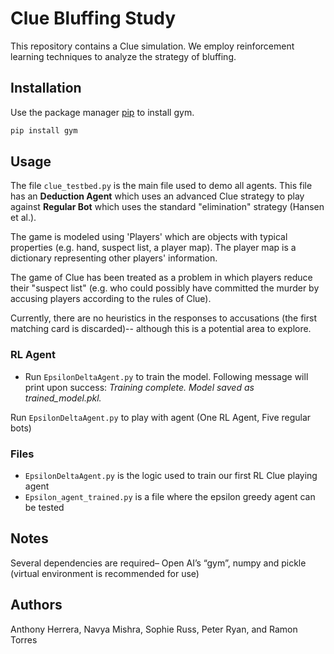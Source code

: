 # Clue Bluffing Study

This repository contains a Clue simulation. We employ reinforcement learning techniques to analyze the strategy of bluffing. 


## Installation 

Use the package manager [pip](https://pip.pypa.io/en/stable/) to install gym.

```bash
pip install gym
```

## Usage

The file `clue_testbed.py` is the main file used to demo all agents. This file has an **Deduction Agent** which uses an advanced Clue strategy to play against **Regular Bot** which uses the standard "elimination" strategy (Hansen et al.). 

The game is modeled using 'Players' which are objects with typical properties (e.g. hand, suspect list, a player map). The player map is a dictionary representing other players' information. 

The game of Clue has  been treated as a problem in which players reduce their "suspect list" (e.g. who could possibly have committed the murder by accusing players according to the rules of Clue). 

Currently, there are no heuristics in the responses to accusations (the first matching card is discarded)-- although this is a potential area to explore.

### RL Agent
* Run `EpsilonDeltaAgent.py` to train the model. Following message will print upon success: *Training complete. Model saved as trained_model.pkl.* 

Run `EpsilonDeltaAgent.py` to play with agent (One RL Agent, Five regular bots)


### Files
* `EpsilonDeltaAgent.py` is the logic used to train our first RL Clue playing agent 
* `Epsilon_agent_trained.py` is a file where the epsilon greedy agent can be tested



## Notes
Several dependencies are required– Open AI’s “gym”, numpy and pickle (virtual environment is recommended for use)





## Authors
Anthony Herrera, Navya Mishra, Sophie Russ, Peter Ryan, and Ramon Torres
